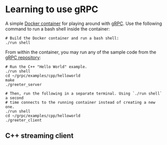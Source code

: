 # Learning to use gRPC

A simple [Docker container](https://docs.docker.com) for playing around with [gRPC](https://grpc.io). Use the following command to run a bash shell inside the container:

```shell
# Build the Docker container and run a bash shell:
./run shell
```

From within the container, you may run any of the sample code from the [gRPC repository](https://github.com/grpc/grpc):

```shell
# Run the C++ "Hello World" example.
./run shell
cd ~/grpc/examples/cpp/helloworld
make
./greeter_server

# Then, run the following in a separate terminal. Using `./run shell` a second
# time connects to the running container instead of creating a new one.
./run shell
cd ~/grpc/examples/cpp/helloworld
./greeter_client
```

## C++ streaming client

```shell

```
